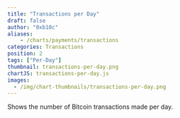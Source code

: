 ```yaml
---
title: "Transactions per Day"
draft: false
author: "0xb10c"
aliases: 
    - /charts/payments/transactions
categories: Transactions
position: 2
tags: ["Per-Day"]
thumbnail: transactions-per-day.png
chartJS: transactions-per-day.js
images:
  - /img/chart-thumbnails/transactions-per-day.png
---
```


Shows the number of Bitcoin transactions made per day.
<!--more-->
